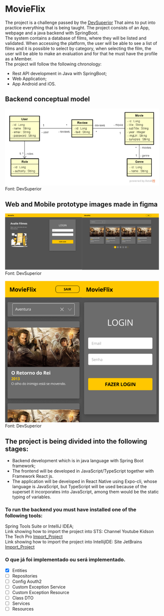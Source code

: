 # MovieFlix
The project is a challenge passed by the [DevSuperior](https://devsuperior.com.br/) That aims to put into practice everything that is being taught. The project consists of an App, webpage and a java backend with SpringBoot.\
The system contains a database of films, where they will be listed and validated. When accessing the platform, the user will be able to see a list of films and it is possible to select by category, when selecting the film, the user will be able to make an evaluation and for that he must have the profile as a Member.\
The project will follow the following chronology:
* Rest API development in Java with SpringBoot;
* Web Application;
* App Android and iOS.

## Backend conceptual model
![Conceptual_model](./img/modelo_conceitual.png)
Font: DevSuperior

## Web and Mobile prototype images made in figma
![Web_APP](./img/web.png)
Font: DevSuperior
\
\
![APP](./img/mobile.png)
\
Font: DevSuperior

## The project is being divided into the following stages: 
* Backend development which is in java language with Spring Boot framework;
* The frontend will be developed in JavaScript/TypeScript together with Framework React js.
* The application will be developed in React Native using Expo-cli, whose language is JavaScript, but TypeScript will be used because of the superset it incorporates into JavaScript, among them would be the static typing of variables.

### To run the backend you must have installed one of the following tools:

Spring Tools Suite or IntelliJ IDEA;\
Link showing how to import the project into STS: Channel Youtube Kidson The Tech Pro [Import_Project](https://www.youtube.com/watch?v=aE-aH6bnPSc&ab_channel=KindsonTheTechPro)\
Link showing how to import the project into IntellijIDE: Site JetBrains [Import_Project](https://www.jetbrains.com/help/idea/import-project-or-module-wizard.html#import-project)

### O que já foi implementado ou será implementado.

- [x] Entities
- [ ] Repositories
- [ ] Config Aouth2
- [ ] Custom Exception Service
- [ ] Custom Exception Resource
- [ ] Class DTO
- [ ] Services
- [ ] Resources